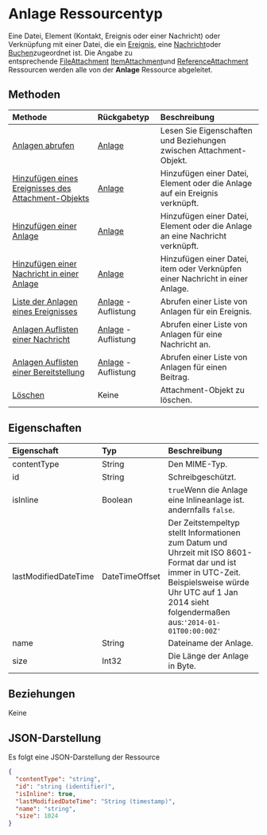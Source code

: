 # <a name="attachment-resource-type"></a>Anlage Ressourcentyp

Eine Datei, Element (Kontakt, Ereignis oder einer Nachricht) oder Verknüpfung mit einer Datei, die ein [Ereignis](../resources/event.md), eine [Nachricht](../resources/message.md)oder [Buchen](../resources/post.md)zugeordnet ist. Die Angabe zu  
entsprechende [FileAttachment](../resources/fileattachment.md) [ItemAttachment](../resources/itemattachment.md)und [ReferenceAttachment](../resources/referenceattachment.md) Ressourcen werden alle von der **Anlage** Ressource abgeleitet.

## <a name="methods"></a>Methoden

| Methode       | Rückgabetyp  |Beschreibung|
|:---------------|:--------|:----------|
|[Anlagen abrufen](../api/attachment_get.md) | [Anlage](attachment.md) |Lesen Sie Eigenschaften und Beziehungen zwischen Attachment-Objekt.|
|[Hinzufügen eines Ereignisses des Attachment-Objekts](../api/event_post_attachments.md) | [Anlage](attachment.md) |Hinzufügen einer Datei, Element oder die Anlage auf ein Ereignis verknüpft.|
|[Hinzufügen einer Anlage](../api/message_post_attachments.md) | [Anlage](attachment.md) |Hinzufügen einer Datei, Element oder die Anlage an eine Nachricht verknüpft.|
|[Hinzufügen einer Nachricht in einer Anlage](../api/post_post_attachments.md) | [Anlage](attachment.md) |Hinzufügen einer Datei, item oder Verknüpfen einer Nachricht in einer Anlage.|
|[Liste der Anlagen eines Ereignisses](../api/event_list_attachments.md) | [Anlage](attachment.md) -Auflistung | Abrufen einer Liste von Anlagen für ein Ereignis. |
|[Anlagen Auflisten einer Nachricht](../api/message_list_attachments.md) | [Anlage](attachment.md) -Auflistung | Abrufen einer Liste von Anlagen für eine Nachricht an. |
|[Anlagen Auflisten einer Bereitstellung](../api/post_list_attachments.md) | [Anlage](attachment.md) -Auflistung | Abrufen einer Liste von Anlagen für einen Beitrag. |
|[Löschen](../api/attachment_delete.md) | Keine |Attachment-Objekt zu löschen. |


## <a name="properties"></a>Eigenschaften
| Eigenschaft     | Typ   |Beschreibung|
|:---------------|:--------|:----------|
|contentType|String|Den MIME-Typ.|
|id|String| Schreibgeschützt.|
|isInline|Boolean|`true`Wenn die Anlage eine Inlineanlage ist. andernfalls `false`.|
|lastModifiedDateTime|DateTimeOffset|Der Zeitstempeltyp stellt Informationen zum Datum und Uhrzeit mit ISO 8601-Format dar und ist immer in UTC-Zeit. Beispielsweise würde Uhr UTC auf 1 Jan 2014 sieht folgendermaßen aus:`'2014-01-01T00:00:00Z'`|
|name|String|Dateiname der Anlage.|
|size|Int32|Die Länge der Anlage in Byte.|

## <a name="relationships"></a>Beziehungen
Keine

## <a name="json-representation"></a>JSON-Darstellung

Es folgt eine JSON-Darstellung der Ressource

<!-- {
  "blockType": "resource",
  "optionalProperties": [

  ],
  "keyProperty": "id",
  "@odata.type": "microsoft.graph.attachment"
}-->

```json
{
  "contentType": "string",
  "id": "string (identifier)",
  "isInline": true,
  "lastModifiedDateTime": "String (timestamp)",
  "name": "string",
  "size": 1024
}

```


<!-- uuid: 8fcb5dbc-d5aa-4681-8e31-b001d5168d79
2015-10-25 14:57:30 UTC -->
<!-- {
  "type": "#page.annotation",
  "description": "attachment resource",
  "keywords": "",
  "section": "documentation",
  "tocPath": ""
}-->
